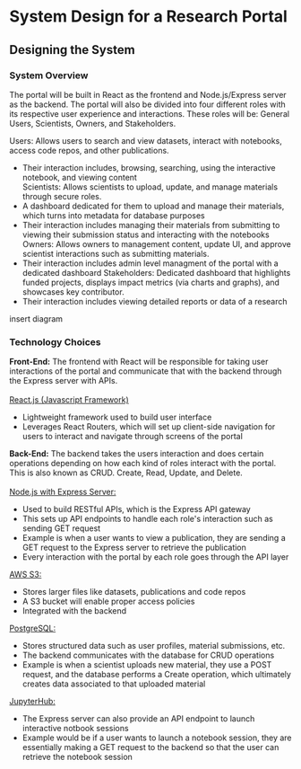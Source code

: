 # System Design for a Research Portal

## Designing the System

### System Overview

The portal will be built in React as the frontend and Node.js/Express server as the backend. The portal will also be divided into four different roles with its respective user experience and interactions. These roles will be: General Users, Scientists, Owners, and Stakeholders. 

Users: Allows users to search and view datasets, interact with notebooks, access code repos, and other publications. <br>
- Their interaction includes, browsing, searching, using the interactive notebook, and viewing content <br>
Scientists: Allows scientists to upload, update, and manage materials through secure roles. <br>
- A dashboard dedicated for them to upload and manage their materials, which turns into metadata for database purposes 
- Their interaction includes managing their materials from submitting to viewing their submission status and interacting with the notebooks <br>
Owners: Allows owners to management content, update UI, and approve scientist interactions such as submitting materials. <br>
- Their interaction includes admin level managment of the portal with a dedicated dashboard
Stakeholders: Dedicated dashboard that highlights funded projects, displays impact metrics (via charts and graphs), and showcases key contributor. <br>
- Their interaction includes viewing detailed reports or data of a research

insert diagram

### Technology Choices
**Front-End:**
The frontend with React will be responsible for taking user interactions of the portal and communicate that with the backend through the Express server with APIs. <br>
<br>
<ins>React.js (Javascript Framework)</ins>
- Lightweight framework used to build user interface
- Leverages React Routers, which will set up client-side navigation for users to interact and navigate through screens of the portal

**Back-End:** 
The backend takes the users interaction and does certain operations depending on how each kind of roles interact with the portal. This is also known as CRUD. Create, Read, Update, and Delete.<br>
<br>
<ins>Node.js with Express Server:</ins>
- Used to build RESTful APIs, which is the Express API gateway
- This sets up API endpoints to handle each role's interaction such as sending GET request
- Example is when a user wants to view a publication, they are sending a GET request to the Express server to retrieve the publication
- Every interaction with the portal by each role goes through the API layer

<ins>AWS S3:</ins>
- Stores larger files like datasets, publications and code repos
- A S3 bucket will enable proper access policies
- Integrated with the backend

<ins>PostgreSQL:</ins>
- Stores structured data such as user profiles, material submissions, etc.
- The backend communicates with the database for CRUD operations
- Example is when a scientist uploads new material, they use a POST request, and the database performs a Create operation, which ultimately creates data associated to that uploaded material

<ins>JupyterHub:</ins>
- The Express server can also provide an API endpoint to launch interactive notbook sessions
- Example would be if a user wants to launch a notebook session, they are essentially making a GET request to the backend so that the user can retrieve the notebook session

